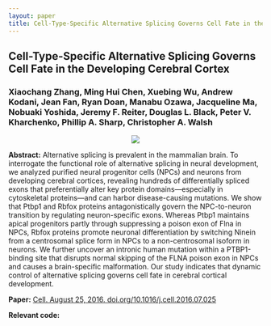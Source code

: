 ```yaml
---
layout: paper
title: Cell-Type-Specific Alternative Splicing Governs Cell Fate in the Developing Cerebral Cortex
---
```


## Cell-Type-Specific Alternative Splicing Governs Cell Fate in the Developing Cerebral Cortex

### Xiaochang Zhang, Ming Hui Chen, Xuebing Wu, Andrew Kodani, **Jean Fan**, Ryan Doan, Manabu Ozawa, Jacqueline Ma, Nobuaki Yoshida, Jeremy F. Reiter, Douglas L. Black, Peter V. Kharchenko, Phillip A. Sharp, Christopher A. Walsh

<div align="center"><img class="img-responsive" src="{{ "/assets/papers/jcell201607025.png" | prepend: site.baseurl }}"></div>

**Abstract:** Alternative splicing is prevalent in the mammalian brain. To interrogate the functional role of alternative splicing in neural development, we analyzed purified neural progenitor cells (NPCs) and neurons from developing cerebral cortices, revealing hundreds of differentially spliced exons that preferentially alter key protein domains—especially in cytoskeletal proteins—and can harbor disease-causing mutations. We show that Ptbp1 and Rbfox proteins antagonistically govern the NPC-to-neuron transition by regulating neuron-specific exons. Whereas Ptbp1 maintains apical progenitors partly through suppressing a poison exon of Flna in NPCs, Rbfox proteins promote neuronal differentiation by switching Ninein from a centrosomal splice form in NPCs to a non-centrosomal isoform in neurons. We further uncover an intronic human mutation within a PTBP1-binding site that disrupts normal skipping of the FLNA poison exon in NPCs and causes a brain-specific malformation. Our study indicates that dynamic control of alternative splicing governs cell fate in cerebral cortical development.

**Paper:** [Cell. August 25, 2016. doi.org/10.1016/j.cell.2016.07.025](https://doi.org/10.1016/j.cell.2016.07.025)

**Relevant code:** <a href="https://github.com/JEFworks/Supplementary-Code/tree/master/jcell201607025"> <i class="fa fa-lg fa-github"></i> </a>
